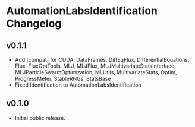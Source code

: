 # AutomationLabsIdentification Changelog

## v0.1.1
* Add [compat] for CUDA, DataFrames, DiffEqFlux, DifferentialEquations, Flux, FluxOptTools, MLJ, MLJFlux, MLJMultivariateStatsInterface, MLJParticleSwarmOptimization, MLUtils, MultivariateStats, Optim, ProgressMeter, StableRNGs, StatsBase
* Fixed Identification to AutomationLabsIdentification

## v0.1.0

* Initial public release.

